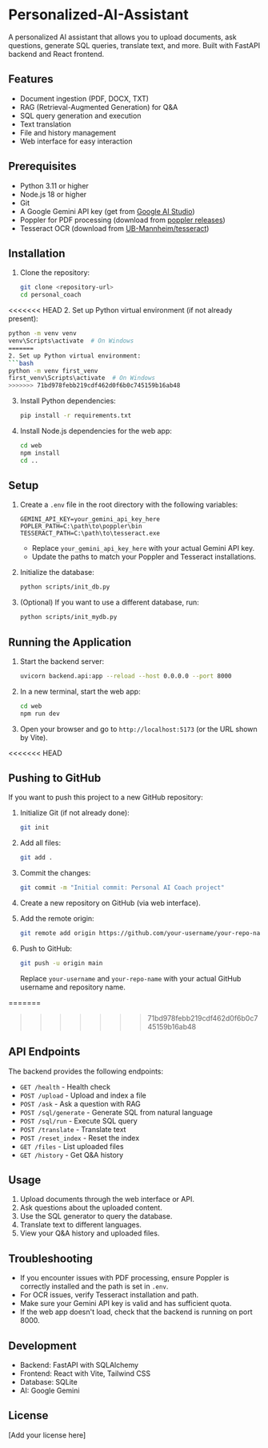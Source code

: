 # Personalized-AI-Assistant
A personalized AI assistant that allows you to upload documents, ask questions, generate SQL queries, translate text, and more. Built with FastAPI backend and React frontend.

## Features

- Document ingestion (PDF, DOCX, TXT)
- RAG (Retrieval-Augmented Generation) for Q&A
- SQL query generation and execution
- Text translation
- File and history management
- Web interface for easy interaction

## Prerequisites

- Python 3.11 or higher
- Node.js 18 or higher
- Git
- A Google Gemini API key (get from [Google AI Studio](https://makersuite.google.com/app/apikey))
- Poppler for PDF processing (download from [poppler releases](https://blog.alivate.com.au/poppler-windows/))
- Tesseract OCR (download from [UB-Mannheim/tesseract](https://github.com/UB-Mannheim/tesseract/wiki))

## Installation

1. Clone the repository:
   ```bash
   git clone <repository-url>
   cd personal_coach
   ```

<<<<<<< HEAD
2. Set up Python virtual environment (if not already present):
   ```bash
   python -m venv venv
   venv\Scripts\activate  # On Windows
=======
2. Set up Python virtual environment:
   ```bash
   python -m venv first_venv
   first_venv\Scripts\activate  # On Windows
>>>>>>> 71bd978febb219cdf462d0f6b0c745159b16ab48
   ```

3. Install Python dependencies:
   ```bash
   pip install -r requirements.txt
   ```

4. Install Node.js dependencies for the web app:
   ```bash
   cd web
   npm install
   cd ..
   ```

## Setup

1. Create a `.env` file in the root directory with the following variables:
   ```
   GEMINI_API_KEY=your_gemini_api_key_here
   POPLER_PATH=C:\path\to\poppler\bin
   TESSERACT_PATH=C:\path\to\tesseract.exe
   ```

   - Replace `your_gemini_api_key_here` with your actual Gemini API key.
   - Update the paths to match your Poppler and Tesseract installations.

2. Initialize the database:
   ```bash
   python scripts/init_db.py
   ```

3. (Optional) If you want to use a different database, run:
   ```bash
   python scripts/init_mydb.py
   ```

## Running the Application

1. Start the backend server:
   ```bash
   uvicorn backend.api:app --reload --host 0.0.0.0 --port 8000
   ```

2. In a new terminal, start the web app:
   ```bash
   cd web
   npm run dev
   ```

3. Open your browser and go to `http://localhost:5173` (or the URL shown by Vite).

<<<<<<< HEAD
## Pushing to GitHub

If you want to push this project to a new GitHub repository:

1. Initialize Git (if not already done):
   ```bash
   git init
   ```

2. Add all files:
   ```bash
   git add .
   ```

3. Commit the changes:
   ```bash
   git commit -m "Initial commit: Personal AI Coach project"
   ```

4. Create a new repository on GitHub (via web interface).

5. Add the remote origin:
   ```bash
   git remote add origin https://github.com/your-username/your-repo-name.git
   ```

6. Push to GitHub:
   ```bash
   git push -u origin main
   ```

   Replace `your-username` and `your-repo-name` with your actual GitHub username and repository name.

=======
>>>>>>> 71bd978febb219cdf462d0f6b0c745159b16ab48
## API Endpoints

The backend provides the following endpoints:

- `GET /health` - Health check
- `POST /upload` - Upload and index a file
- `POST /ask` - Ask a question with RAG
- `POST /sql/generate` - Generate SQL from natural language
- `POST /sql/run` - Execute SQL query
- `POST /translate` - Translate text
- `POST /reset_index` - Reset the index
- `GET /files` - List uploaded files
- `GET /history` - Get Q&A history

## Usage

1. Upload documents through the web interface or API.
2. Ask questions about the uploaded content.
3. Use the SQL generator to query the database.
4. Translate text to different languages.
5. View your Q&A history and uploaded files.

## Troubleshooting

- If you encounter issues with PDF processing, ensure Poppler is correctly installed and the path is set in `.env`.
- For OCR issues, verify Tesseract installation and path.
- Make sure your Gemini API key is valid and has sufficient quota.
- If the web app doesn't load, check that the backend is running on port 8000.

## Development

- Backend: FastAPI with SQLAlchemy
- Frontend: React with Vite, Tailwind CSS
- Database: SQLite
- AI: Google Gemini

## License

[Add your license here]
